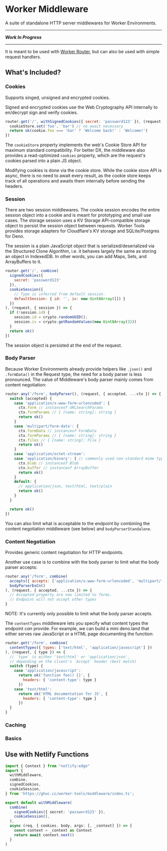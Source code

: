# Worker Middleware

A suite of standalone HTTP server middlewares for Worker Environments.

***

___Work In Progress___

***

It is meant to be used with [Worker Router](../router), but can also be used with simple request handlers.


## What's Included?
### Cookies
Supports singed, unsigned and encrypted cookies. 

Signed and encrypted cookies use the Web Cryptography API internally to en/decrypt sign and verify cookies. 

```js
router.get('/', withSignedCookies({ secret: 'password123' }), (request, { cookies, cookieStore }) => {
  cookieStore.set('foo', 'bar') // no await necessary
  return ok(cookie.foo === 'bar' ? 'Welcome back!' : 'Welcome!')
})
```

The `cookieStore` property implements the web's Cookie Store API for maximum standard compatibility. 
For better DX, the middleware also provides a read-optimized `cookies` property, which are the request's cookies parsed into a plain JS object. 

Modifying cookies is done via the cookie store. While the cookie store API is async, there is no need to await every result, as the cookie store keeps track of all operations and awaits them internally before sending the headers.

### Session
There are two session middlewares. The cookie session encodes the entire session object into a cookie and is meant for prototyping and small use cases. 
The storage session uses a KV Storage API-compatible storage object to persist the session object between requests. Worker Tools provides storage adapters for Cloudflare's KV storage and SQLite/Postgres for Deno.

The session is a plain JavaScript object that is serialized/deserialized via the Structured Clone Algorithm, i.e. it behaves largely the same as storing an object in IndexedDB. In other words, you can add Maps, Sets, and ArrayBuffers to it. 

```js
router.get('/', combine(
  signedCookies({ 
    secret: 'password123'
  }),
  cookieSession({ 
    // Type is inferred from default session.
    defaultSession: { id: '', iv: new Uint8Array([]) }
  }) 
), (request, { session }) => {
  if (!session.id) {
    session.id = crypto.randomUUID();
    session.iv = crypto.getRandomValues(new Uint8Array(32))
  }
  return ok()
})
```

The session object is persisted at the end of the request.  

### Body Parser
Because Worker Environments already provide helpers like `.json()` and `.formData()` in the Request type, the need for a body parser is less pronounced. The value of Middleware's body parser mainly comes from content negotiation:

```js
router.any('/form', bodyParser(), (request, { accepted, ...ctx }) => {
  switch (accepted) {
    case 'application/x-www-form-urlencoded': {
      ctx.form // instanceof URLSearchParams
      ctx.formParams // { [name: string]: string } 
      return ok()
    }
    case 'multipart/form-data': {
      ctx.formData // instanceof FormData
      ctx.formParams // { [name: string]: string } 
      ctx.files // { [name: string]: File }
      return ok()
    }
    case 'application/octet-stream':
    case 'application/binary': { // commonly used non-standard mime type
      ctx.blob // instanceof Blob
      ctx.buffer // instanceof ArrayBuffer
      return ok()
    }
    default: {
      // application/json, text/html, text/plain
      return ok()
    }
  }

  return ok()
})
```

You can also limit what is acceptable to the endpoint by combining the content negotiation middleware (see below) and `bodyParserStandalone`.

### Content Negotiation
Provides generic content negotiation for HTTP endpoints.   

Another use case is to combine with the body parser to limit what the body parser accepts:

```js
router.any('/form', combine(
  accepts({ accepts: ['application/x-www-form-urlencoded', 'multipart/form-data'] }),
  bodyParserExCn()
), (request, { accepted, ...ctx }) => {
  // Accepted property are now limited to forms.
  // Endpoint will not accept other types
}
```

NOTE: It's currently only possible to limit what the body parser accepts.

The `contentTypes` middleware lets you specify what content types the endpoint *can* provide. For example, we can build a mini deno.land that either serves raw JavaScript or a HTML page documenting the function:

```js
router.get('/form', combine(
  contentTypes({ types: ['text/html', 'application/javascript'] })
), (request, { type }) => {
  // `type` is either 'text/html' or 'application/json',
  // depending on the client's `Accept` header (best match)
  switch (type) {
    case 'application/javascript': 
      return ok('function foo() {}', { 
        headers: { 'content-type': type } 
      })
    case 'text/html': 
      return ok('HTML documentation for JS', {
        headers: { 'content-type': type } 
      })
  }
}
```

### Caching

### Basics

## Use with Netlify Functions
```ts
import { Context } from "netlify:edge"
import { 
  withMiddleware, 
  combine, 
  signedCookies, 
  cookieSession, 
} from 'https://ghuc.cc/worker-tools/middleware/index.ts';

export default withMiddleware(
  combine(
    signedCookies({ secret: 'password123' }), 
    cookieSession(),
  ), 
  async (req, { cookies, body, args: [, _context] }) => {
    const context = _context as Context
    return await context.next()
  }
)
```
